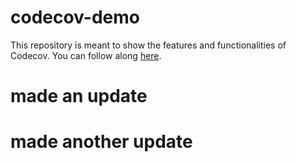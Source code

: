 # codecov-demo
This repository is meant to show the features and functionalities of Codecov. You can follow along [here](https://docs.codecov.com/docs/codecov-tutorial).

# made an update
# made another update